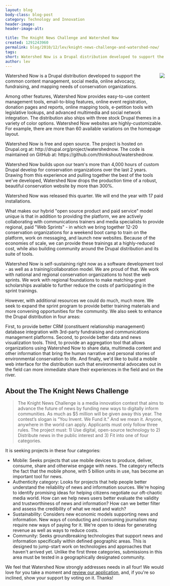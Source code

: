 ```yaml
---
layout: blog
body-class: blog-post
category: Technology and Innovation
header-image:
header-image-alt:

title: The Knight News Challenge and Watershed Now
created: 1291243960
permalink: blog/2010/12/lev/knight-news-challenge-and-watershed-now/
tags: 
short: Watershed Now is a Drupal distribution developed to support the needs of conservation organizations.
author: lev
---
```

<p><a href="http://drupal.org/project/watershednow"><img src="http://drupal.org/files/images/wn.thumbnail.png" style="float:right; margin: 0 0 10px 10px;" /></a></p><p>Watershed Now is a Drupal distribution developed to support the common content management, social media, online advocacy, fundraising, and mapping needs of conservation organizations.</p><p>Among other features, Watershed Now provides easy-to-use content management tools, email-to-blog features, online event registration, donation pages and reports, online mapping tools, e-petition tools with legislative lookups, and advanced multimedia and social network integration. The distribution also ships with three stock Drupal themes in a variety of color options. Watershed Now websites are highly-customizable. For example, there are more than 60 available variations on the homepage layout.</p><p>Watershed Now is free and open source. The project is hosted on Drupal.org at: http://drupal.org/project/watershednow. The code is maintained on GitHub at: https://github.com/thinkshout/watershednow.</p><p>Watershed Now builds upon our team&#39;s more than 4,000 hours of custom Drupal develop for conservation organizations over the last 2 years. Drawing from this experience and pulling together the best of the tools we&#39;ve developed, Watershed Now drops the production time of a robust, beautiful conservation website by more than 300%.</p><p>Watershed Now was released this quarter. We will end the year with 17 paid installations.</p><p>What makes our hybrid &quot;open source product and paid service&quot; model unique is that in addition to providing the platform, we are actively collaborating with communications trainers and media specialists to provide regional, paid &quot;Web Sprints&quot; - in which we bring together 12-20 conservation organizations for a weekend boot camp to train on the platform, work on messaging, and launch new websites. Because of the economies of scale, we can provide these trainings at a highly-reduced cost, while also building community around the Drupal distribution and its suite of tools.</p><p>Watershed Now is self-sustaining right now as a software development tool - as well as a training/collaboration model. We are proud of that. We work with national and regional conservation organizations to host the web sprints. We work with regional foundations to make matching-grant scholarships available to further reduce the costs of participating in the sprint trainings.</p><p>However, with additional resources we could do much, much more. We seek to expand the sprint program to provide better training materials and more convening opportunities for the community. We also seek to enhance the Drupal distribution in four areas:</p><p>First, to provide better CRM (constituent relationship management) database integration with 3rd-party fundraising and communications management platforms. Second, to provide better data and news visualization tools. Third, to provide an aggregation tool that allows organizations using Watershed Now to share data, multimedia content and other information that bring the human narrative and personal stories of environmental conservation to life. And finally, we&#39;d like to build a mobile web interface for the distribution such that environmental advocates out in the field can more immediate share their experiences in the field and on the river.</p><h2>About the The Knight News Challenge</h2><blockquote><p>The Knight News Challenge is a media innovation contest that aims to advance the future of news by funding new ways to digitally inform communities. As much as $5 million will be given away this year. The contest&rsquo;s slogan is &ldquo;You Invent. We Fund it.&rdquo; And we mean it. Anyone, anywhere in the world can apply. Applicants must only follow three rules. The project must: 1) Use digital, open-source technology to 2) Distribute news in the public interest and 3) Fit into one of four categories.</p></blockquote><p>It is seeking projects in these four categories:</p><ul><li>Mobile: Seeks projects that use mobile devices to produce, deliver, consume, share and otherwise engage with news. The category reflects the fact that the mobile phone, with 5 billion units in use, has become an important tool for news.</li><li>Authenticity category: Looks for projects that help people better understand the reliability of news and information sources. We&#39;re hoping to identify promising ideas for helping citizens negotiate our oft-chaotic media world. How can we help news users better evaluate the validity and trustworthiness of news and information? How can we better filter and assess the credibility of what we read and watch?</li><li>Sustainability: Considers new economic models supporting news and information. New ways of conducting and consuming journalism may require new ways of paying for it. We&#39;re open to ideas for generating revenue as well as ways to reduce costs.</li><li>Community: Seeks groundbreaking technologies that support news and information specifically within defined geographic areas. This is designed to jump-start work on technologies and approaches that haven&#39;t arrived yet. Unlike the first three categories, submissions in this area must be tested in a geographically designated community.</li></ul><p>We feel that Watershed Now strongly addresses needs in all four! We would love for you take a moment and <a href="http://generalapp.newschallenge.org/SNC/ViewItem.aspx?pguid=6671c4e8-ddb2-4170-9b12-e864115cc5a3&amp;itemguid=fc677995-b6c1-4bf7-bcd0-ab1d154c0898">review our application</a>, and, if you&#39;re so inclined, show your support by voting on it. Thanks!</p>
